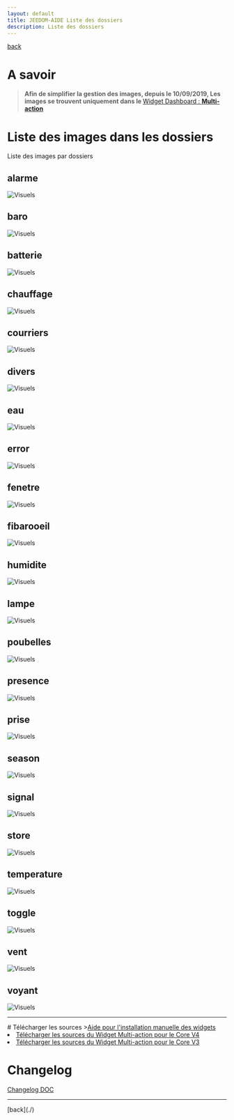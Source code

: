 ```yaml
---
layout: default
title: JEEDOM-AIDE Liste des dossiers
description: Liste des dossiers
---
```

[back](./)
# A savoir
<blockquote>
<b>Afin de simplifier la gestion des images, depuis le 10/09/2019, Les images se trouvent uniquement dans le </b><a href="JEEDOM_Multi_action_Defaut">Widget Dashboard : <b>Multi-action</b></a>
</blockquote>

# Liste des images dans les dossiers
Liste des images par dossiers

## alarme
<img src="../img/VISUEL_JEEDOM_Alarme.png" alt="Visuels" />

## baro
<img src="../img/VISUEL_JEEDOM_Baro.png" alt="Visuels" />

## batterie
<img src="../img/VISUEL_JEEDOM_batterie.png" alt="Visuels" />

## chauffage
<img src="../img/VISUEL_JEEDOM_Chauffage.png" alt="Visuels" />

## courriers
<img src="../img/VISUEL_JEEDOM_Courriers.png" alt="Visuels" />

## divers
<img src="../img/VISUEL_JEEDOM_Divers.png" alt="Visuels" />

## eau
<img src="../img/VISUEL_JEEDOM_Eau.png" alt="Visuels" />

## error
<img src="../img/VISUEL_JEEDOM_Error.png" alt="Visuels" />

## fenetre
<img src="../img/VISUEL_JEEDOM_Fenetre.png" alt="Visuels" />

## fibarooeil
<img src="../img/VISUEL_JEEDOM_Oeil.png" alt="Visuels" />

## humidite
<img src="../img/VISUEL_JEEDOM_Humidite.png" alt="Visuels" />

## lampe
<img src="../img/VISUEL_JEEDOM_Lampe.png" alt="Visuels" />

## poubelles
<img src="../img/VISUEL_JEEDOM_Poubelles.png" alt="Visuels" />

## presence
<img src="../img/VISUEL_JEEDOM_Presence.png" alt="Visuels" />

## prise
<img src="../img/VISUEL_JEEDOM_Prise.png" alt="Visuels" />

## season
<img src="../img/VISUEL_JEEDOM_Saison.png" alt="Visuels" />

## signal
<img src="../img/VISUEL_JEEDOM_Signal.png" alt="Visuels" />

## store
<img src="../img/VISUEL_JEEDOM_Store.png" alt="Visuels" />

## temperature
<img src="../img/VISUEL_JEEDOM_Temperature.png" alt="Visuels" />

## toggle
<img src="../img/VISUEL_JEEDOM_Toggle.png" alt="Visuels" />

## vent
<img src="../img/VISUEL_JEEDOM_Vent.png" alt="Visuels" />

## voyant
<img src="../img/VISUEL_JEEDOM_Voyant.png" alt="Visuels" />

<hr />
# Télécharger les sources
><a href="HELP_Install_Manu.html">Aide pour l'installation manuelle des widgets</a></li>
<br/>
<li><a href="https://github.com/JEALG/JEEDOM-Multi_action-Defaut--mobile/tree/masterv4">Télécharger les sources du Widget Multi-action pour le Core V4</a></li>
<li><a href="https://github.com/JEALG/JEEDOM-Multi_action-Defaut--mobile/tree/master">Télécharger les sources du Widget Multi-action pour le Core V3</a></li>

# Changelog
<a href="https://github.com/JEALG/JEEDOM-Widget_JAG-doc/commits/master">Changelog DOC</a>

<hr />
[back](./)
